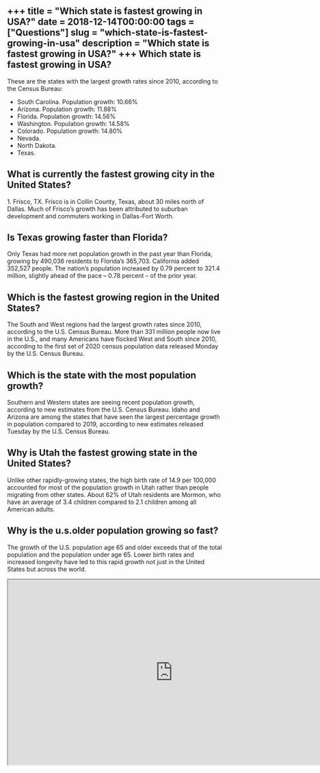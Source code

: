 +++
title = "Which state is fastest growing in USA?"
date = 2018-12-14T00:00:00
tags = ["Questions"]
slug = "which-state-is-fastest-growing-in-usa"
description = "Which state is fastest growing in USA?"
+++
Which state is fastest growing in USA?
--------------------------------------

These are the states with the largest growth rates since 2010, according to the Census Bureau:

- South Carolina. Population growth: 10.66%
- Arizona. Population growth: 11.88%
- Florida. Population growth: 14.56%
- Washington. Population growth: 14.58%
- Colorado. Population growth: 14.80%
- Nevada.
- North Dakota.
- Texas.

What is currently the fastest growing city in the United States?
----------------------------------------------------------------

1\. Frisco, TX. Frisco is in Collin County, Texas, about 30 miles north of Dallas. Much of Frisco’s growth has been attributed to suburban development and commuters working in Dallas-Fort Worth.

Is Texas growing faster than Florida?
-------------------------------------

Only Texas had more net population growth in the past year than Florida, growing by 490,036 residents to Florida’s 365,703. California added 352,527 people. The nation’s population increased by 0.79 percent to 321.4 million, slightly ahead of the pace – 0.78 percent – of the prior year.

Which is the fastest growing region in the United States?
---------------------------------------------------------

The South and West regions had the largest growth rates since 2010, according to the U.S. Census Bureau. More than 331 million people now live in the U.S., and many Americans have flocked West and South since 2010, according to the first set of 2020 census population data released Monday by the U.S. Census Bureau.

Which is the state with the most population growth?
---------------------------------------------------

Southern and Western states are seeing recent population growth, according to new estimates from the U.S. Census Bureau. Idaho and Arizona are among the states that have seen the largest percentage growth in population compared to 2019, according to new estimates released Tuesday by the U.S. Census Bureau.

Why is Utah the fastest growing state in the United States?
-----------------------------------------------------------

Unlike other rapidly-growing states, the high birth rate of 14.9 per 100,000 accounted for most of the population growth in Utah rather than people migrating from other states. About 62% of Utah residents are Mormon, who have an average of 3.4 children compared to 2.1 children among all American adults.

Why is the u.s.older population growing so fast?
------------------------------------------------

The growth of the U.S. population age 65 and older exceeds that of the total population and the popula­tion under age 65. Lower birth rates and increased longevity have led to this rapid growth not just in the United States but across the world.

<iframe allow="accelerometer; autoplay; clipboard-write; encrypted-media; gyroscope; picture-in-picture" allowfullscreen="" class="__youtube_prefs__  epyt-is-override  no-lazyload" data-no-lazy="1" data-origheight="433" data-origwidth="770" data-skipgform_ajax_framebjll="" height="433" id="_ytid_50348" loading="lazy" src="https://www.youtube.com/embed/YrGcBnyvPuk?enablejsapi=1&autoplay=0&cc_load_policy=0&cc_lang_pref=&iv_load_policy=1&loop=0&modestbranding=0&rel=1&fs=1&playsinline=0&autohide=2&theme=dark&color=red&controls=1&" title="YouTube player" width="770"></iframe>